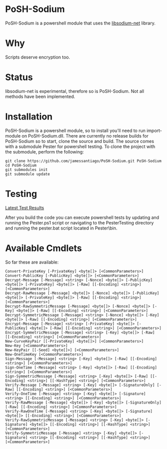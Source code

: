 PoSH-Sodium
===========

PoSH-Sodium is a powershell module that uses the [libsodium-net](https://github.com/adamcaudill/libsodium-net) library.

Why
===

Scripts deserve encryption too.

Status
======

libsodium-net is experimental, therefore so is PoSH-Sodium.  Not all methods have been implemented.

Installation
============

PoSH-Sodium is a powershell module, so to install you'll need to run import-module on PoSH-Sodium.dll.  There are currently no release builds for PoSH-Sodium so to start, clone the source and build.  The source comes with a submodule Pester for powershell testing.  To clone the project with the submodule, perform the following:

    git clone https://github.com/jamessantiago/PoSH-Sodium.git PoSH-Sodium
    cd PoSH-Sodium
    git submodules init
    git submodule update

Testing
=======

[Latest Test Results](http://htmlpreview.github.io/?https://github.com/jamessantiago/PoSH-Sodium/blob/master/PesterTesting/LastTestResults.html)

After you build the code you can execute powershell tests by updating and running the Pester.ps1 script or navigating to the PesterTesting directory and running the pester.bat script located in Pester\bin.

Available Cmdlets
=================

So far these are available:

    Convert-PrivateKey [-PrivateKey] <byte[]> [<CommonParameters>]
    Convert-PublicKey [-PublicKey] <byte[]> [<CommonParameters>]
    Decrypt-Message [-Message] <string> [-Nonce] <byte[]> [-PublicKey] <byte[]> [-PrivateKey] <byte[]> [-Raw] [[-Encoding] <string>] [<CommonParameters>]
    Decrypt-RawMessage [-Message] <byte[]> [-Nonce] <byte[]> [-PublicKey] <byte[]> [-PrivateKey] <byte[]> [-Raw] [[-Encoding] <string>] [<CommonParameters>]
    Decrypt-RawSymmetricMessage [-Message] <byte[]> [-Nonce] <byte[]> [-Key] <byte[]> [-Raw] [[-Encoding] <string>] [<CommonParameters>]
    Decrypt-SymmetricMessage [-Message] <string> [-Nonce] <byte[]> [-Key] <byte[]> [-Raw] [[-Encoding] <string>] [<CommonParameters>]
    Encrypt-Message [-Message] <string> [-PrivateKey] <byte[]> [-PublicKey] <byte[]> [-Raw] [[-Encoding] <string>] [<CommonParameters>]
    Encrypt-SymmetricMessage [-Message] <string> [-Key] <byte[]> [-Raw] [[-Encoding] <string>] [<CommonParameters>]
    New-CurveKeyPair [[-PrivateKey] <byte[]>] [<CommonParameters>]
    New-Key [<CommonParameters>]
    New-KeyPair [[-Seed] <byte[]>] [<CommonParameters>]
    New-OneTimeKey [<CommonParameters>]
    Sign-Message [-Message] <string> [-Key] <byte[]> [-Raw] [[-Encoding] <string>] [<CommonParameters>]
    Sign-OneTime [-Message] <string> [-Key] <byte[]> [-Raw] [[-Encoding] <string>] [<CommonParameters>]
    Sign-SymmetricMessage [-Message] <string> [-Key] <byte[]> [-Raw] [[-Encoding] <string>] [[-HashType] <string>] [<CommonParameters>]
    Verify-Message [-Message] <string> [-Key] <byte[]> [-SignatureOnly] [-Raw] [[-Encoding] <string>] [<CommonParameters>]
    Verify-OneTime [-Message] <string> [-Key] <byte[]> [-Signature] <string> [[-Encoding] <string>] [<CommonParameters>]
    Verify-RawMessage [-Message] <byte[]> [-Key] <byte[]> [-SignatureOnly] [-Raw] [[-Encoding] <string>] [<CommonParameters>]
    Verify-RawOneTime [-Message] <string> [-Key] <byte[]> [-Signature] <byte[]> [[-Encoding] <string>] [<CommonParameters>]
    Verify-RawSymmetricMessage [-Message] <string> [-Key] <byte[]> [-Signature] <byte[]> [[-Encoding] <string>] [[-HashType] <string>] [<CommonParameters>]
    Verify-SymmetricMessage [-Message] <string> [-Key] <byte[]> [-Signature] <string> [[-Encoding] <string>] [[-HashType] <string>] [<CommonParameters>]
